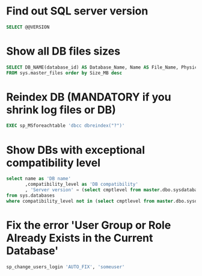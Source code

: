 # Find out SQL server version
```sql
SELECT @@VERSION
```

# Show all DB files sizes
```sql
SELECT DB_NAME(database_id) AS Database_Name, Name AS File_Name, Physical_Name AS Physical_Path, (size*8)/1024 Size_MB 
FROM sys.master_files order by Size_MB desc
```

# Reindex DB (MANDATORY if you shrink log files or DB)
```sql
EXEC sp_MSforeachtable 'dbcc dbreindex("?")'
```


# Show DBs with exceptional compatibility level
```sql
select name as 'DB name' 
       ,compatibility_level as 'DB compatibility'
       , 'Server version' = (select cmptlevel from master.dbo.sysdatabases where name = db_name() ) 
from sys.databases 
where compatibility_level not in (select cmptlevel from master.dbo.sysdatabases where name = db_name() )
```


# Fix the error 'User Group or Role Already Exists in the Current Database'

```sql
sp_change_users_login 'AUTO_FIX', 'someuser'
```

